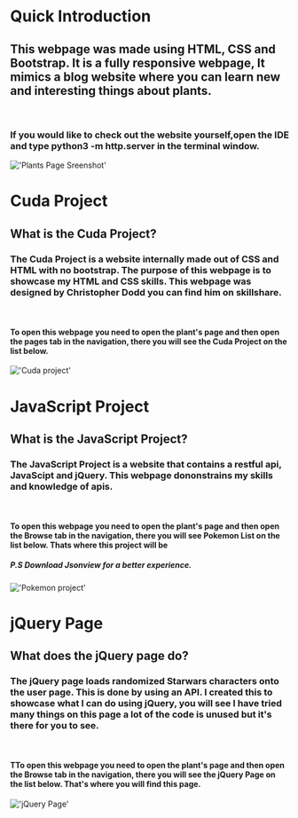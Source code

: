# Quick Introduction
<h2> This webpage was made using HTML, CSS and Bootstrap. It is a fully responsive webpage, It mimics a blog website where you can learn new and interesting things about plants.
</h2>
<br>
<h3> If you would like to check out the website yourself,open the IDE and type <strong> python3 -m http.server </strong> in the terminal window. </h3>

!['Plants Page Sreenshot'](assets/Plants-Page-sreenshot.png)
<br>

# Cuda Project

<h2> What is the Cuda Project? </h2>

<h3> The Cuda Project is a website internally made out of CSS and HTML with no bootstrap. The purpose of this webpage is to showcase my HTML and CSS skills. This webpage was designed by Christopher Dodd you can find him on skillshare.
</h3>

<br>

<strong> <h4> To open this webpage you need to open the plant's page and then open the pages tab in the navigation, there you will see the Cuda Project on the list below.</h4> </strong>

!['Cuda project'](assets/Cuda_project.png)

# JavaScript Project

<h2> What is the JavaScript Project? </h2>

<h3> The JavaScript Project is a website that contains a restful api, JavaScipt and jQuery. This webpage dononstrains my skills and knowledge of apis. 
</h3>

<br>

<strong> <h4> To open this webpage you need to open the plant's page and then open the Browse tab in the navigation, there you will see Pokemon List on the list below. Thats where this project will be </h4> </strong>

<strong> <h5> P.S Download Jsonview for a better experience. </h5> </strong>

!['Pokemon project'](assets/Pokemon_webpage.png)

# jQuery Page

<h2> What does the jQuery page do? </h2>

<h3> The jQuery page loads randomized Starwars characters onto the user page. This is done by using an API. I created this to showcase what I can do using jQuery, you will see I have tried many things on this page a lot of the code is unused but it's there for you to see. 
</h3>

<br>

<strong> <h4> TTo open this webpage you need to open the plant's page and then open the Browse tab in the navigation, there you will see the jQuery Page on the list below. That's where you will find this page. </h4> </strong>

!['jQuery Page'](assets/jQuery_Page.png)
